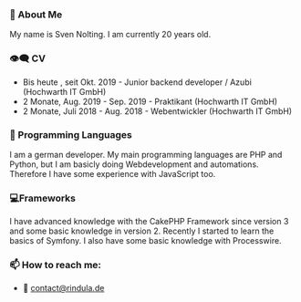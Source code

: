 ### 👋 About Me
My name is Sven Nolting. I am currently 20 years old.
### 👁‍🗨 CV
- Bis heute , seit Okt. 2019 - Junior backend developer / Azubi (Hochwarth IT GmbH)
- 2 Monate, Aug. 2019 - Sep. 2019 - Praktikant (Hochwarth IT GmbH)
- 2 Monate, Juli 2018 - Aug. 2018 - Webentwickler (Hochwarth IT GmbH)
### 💬 Programming Languages
I am a german developer. My main programming languages are PHP and Python, but I am basicly doing Webdevelopment and automations.
Therefore I have some experience with JavaScript too.
### 💻Frameworks
I have advanced knowledge with the CakePHP Framework since version 3 and some basic knowledge in version 2.
Recently I started to learn the basics of Symfony.
I also have some basic knowledge with Processwire.
### 📫 How to reach me:
  - 📧 contact@rindula.de
